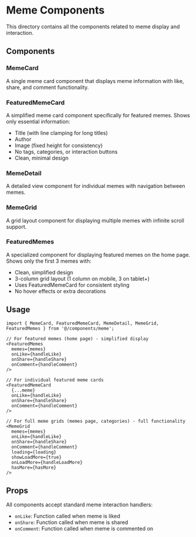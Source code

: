 # Meme Components

This directory contains all the components related to meme display and interaction.

## Components

### MemeCard
A single meme card component that displays meme information with like, share, and comment functionality.

### FeaturedMemeCard
A simplified meme card component specifically for featured memes. Shows only essential information:
- Title (with line clamping for long titles)
- Author
- Image (fixed height for consistency)
- No tags, categories, or interaction buttons
- Clean, minimal design

### MemeDetail
A detailed view component for individual memes with navigation between memes.

### MemeGrid
A grid layout component for displaying multiple memes with infinite scroll support.

### FeaturedMemes
A specialized component for displaying featured memes on the home page. Shows only the first 3 memes with:
- Clean, simplified design
- 3-column grid layout (1 column on mobile, 3 on tablet+)
- Uses FeaturedMemeCard for consistent styling
- No hover effects or extra decorations

## Usage

```tsx
import { MemeCard, FeaturedMemeCard, MemeDetail, MemeGrid, FeaturedMemes } from '@/components/meme';

// For featured memes (home page) - simplified display
<FeaturedMemes
  memes={memes}
  onLike={handleLike}
  onShare={handleShare}
  onComment={handleComment}
/>

// For individual featured meme cards
<FeaturedMemeCard
  {...meme}
  onLike={handleLike}
  onShare={handleShare}
  onComment={handleComment}
/>

// For full meme grids (memes page, categories) - full functionality
<MemeGrid
  memes={memes}
  onLike={handleLike}
  onShare={handleShare}
  onComment={handleComment}
  loading={loading}
  showLoadMore={true}
  onLoadMore={handleLoadMore}
  hasMore={hasMore}
/>
```

## Props

All components accept standard meme interaction handlers:
- `onLike`: Function called when meme is liked
- `onShare`: Function called when meme is shared  
- `onComment`: Function called when meme is commented on
